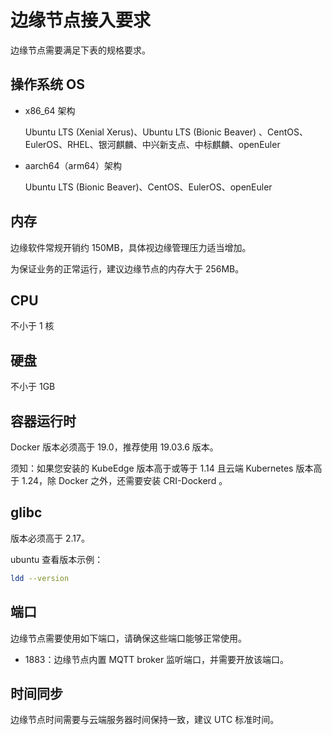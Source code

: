 # 边缘节点接入要求

边缘节点需要满足下表的规格要求。

## 操作系统 OS

- x86_64 架构

    Ubuntu LTS (Xenial Xerus)、Ubuntu LTS (Bionic Beaver) 、CentOS、EulerOS、RHEL、银河麒麟、中兴新支点、中标麒麟、openEuler

<!-- - armv7i（arm32）架构

    Raspbian GNU/Linux (stretch) -->

- aarch64（arm64）架构

    Ubuntu LTS (Bionic Beaver)、CentOS、EulerOS、openEuler

## 内存

边缘软件常规开销约 150MB，具体视边缘管理压力适当增加。

为保证业务的正常运行，建议边缘节点的内存大于 256MB。

## CPU

不小于 1 核

## 硬盘

不小于 1GB

## 容器运行时

Docker 版本必须高于 19.0，推荐使用 19.03.6 版本。

须知：如果您安装的 KubeEdge 版本高于或等于 1.14 且云端 Kubernetes 版本高于 1.24，除 Docker 之外，还需要安装 CRI-Dockerd 。

## glibc

版本必须高于 2.17。

ubuntu 查看版本示例：

```sh
ldd --version
```

## 端口

边缘节点需要使用如下端口，请确保这些端口能够正常使用。

- 1883：边缘节点内置 MQTT broker 监听端口，并需要开放该端口。

## 时间同步

边缘节点时间需要与云端服务器时间保持一致，建议 UTC 标准时间。
